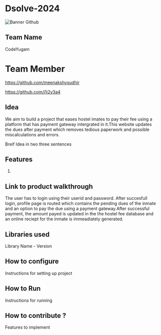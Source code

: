 # Dsolve-2024

![Banner Github](https://github.com/csacet/Dsolve-2024/assets/90597530/365f4d52-fd34-4df5-948d-8e95745a653a)

## Team Name

CodeYugam

# Team Member

https://github.com/meenakshysudhir

https://github.com/j1i2y3a4

## Idea

We aim to build a project that eases hostel imates to pay their fee using a platform that has payment gateway intergrated in it.This website updates the dues after payment which removes tedious paperwork and possible miscalculations and errors.

Breif Idea in two three sentences

## Features

1.

## Link to product walkthrough

The user has to login using their userid and password. After succesfull login, profile page is routed which contains the pending dues of the inmate and an option to pay the due using a payment gateway.After successful payment, the amount payed is updated in the the hostel fee database and an online reciept for the inmate is immeadiately generated.

## Libraries used

Library Name - Version

## How to configure

Instructions for setting up project

## How to Run

Instructions for running

## How to contribute ?

Features to implement
